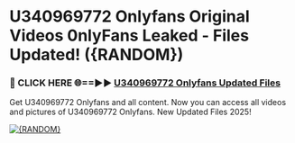 # U340969772 Onlyfans Original Videos 0nlyFans Leaked - Files Updated! ({RANDOM})

<h3>🔴 CLICK HERE 🌐==►► <a href="https://betterlinks.top/A2PfLJ" rel="nofollow">U340969772 Onlyfans Updated Files</a></h3>

Get U340969772 Onlyfans and all content. Now you can access all videos and pictures of U340969772 Onlyfans. New Updated Files 2025!

[![{RANDOM}](https://i.imgur.com/ppqm5kG.gif)](https://betterlinks.top/A2PfLJ)